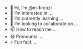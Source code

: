 - 👋 Hi, I’m @m-firoozi
- 👀 I’m interested in ...
- 🌱 I’m currently learning ...
- 💞️ I’m looking to collaborate on ...
- 📫 How to reach me ...
- 😄 Pronouns: ...
- ⚡ Fun fact: ...

<!---
m-firoozi/m-firoozi is a ✨ special ✨ repository because its `README.md` (this file) appears on your GitHub profile.
You can click the Preview link to take a look at your changes.
--->
